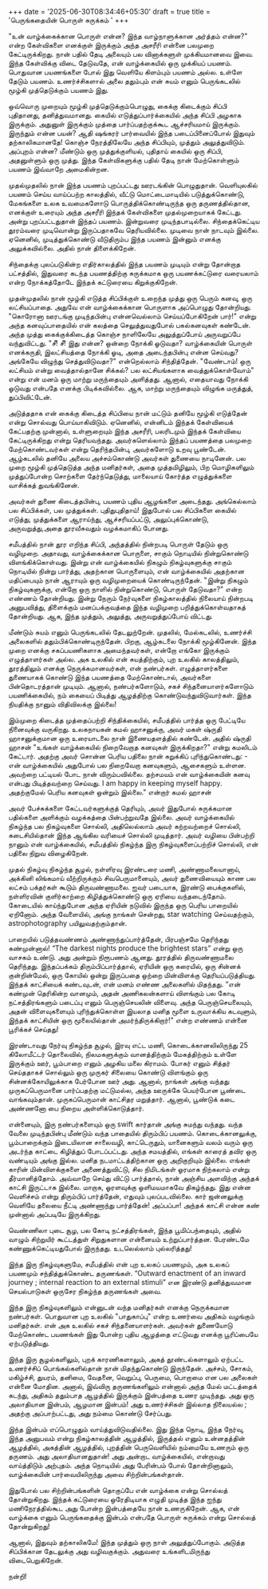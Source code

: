 +++
date = '2025-06-30T08:34:46+05:30'
draft = true
title = 'பெருங்கதையின் பொருள் சுருக்கம் '
+++

"உன் வாழ்க்கைக்கான பொருள் என்ன? இந்த வாழ்நாளுக்கான அர்த்தம் என்ன?" என்ற கேள்விகளை எனக்குள் இருக்கும் அந்த அசரீரி என்னை பலமுறை கேட்டிருக்கிறது. நான் பதில் தேடி அலையும் பல வினாக்களுள் முக்கியமானவை இவை. இந்த கேள்விக்கு விடை தேடுவதே, என் வாழ்க்கையில் ஒரு முக்கியப் பயணம். பொதுவான பயணங்களை போல் இது வெளியே கிளம்பும் பயணம் அல்ல. உள்ளே தேடும் பயணம். உணர்ச்சிகளால் அலை ததும்பும் என் சுயம் எனும் பெருங்கடலில் மூழ்கி முத்தெடுக்கும் பயணம் இது. 

ஒவ்வொரு முறையும் மூழ்கி முத்தெடுக்கும்பொழுது, கைக்கு கிடைக்கும் சிப்பி புதிதானது, தனித்துவமானது. கையில் எடுத்துப்பார்க்கையில் அந்த சிப்பி அழகாக இருக்கும். அதுனுள் இருக்கும் முத்தை பார்ப்பதற்குக்கூட ஆச்சரியமாய் இருக்கும். இருந்தும் என்ன பயன்? ஆதி ஷங்கரர் பார்வையில் இந்த படைப்பினைப்போல் இதுவும் தற்காலிகமானதே! கொஞ்ச நேரத்திலேயே அந்த சிப்பியும், முத்தும் அலுத்துவிடும். அப்புறம் என்ன? மீண்டும் ஒரு முத்துக்குளியல், புதிதாய் கையில் ஒரு சிப்பி, அதனுள்ளும் ஒரு முத்து. இந்த கேள்விகளுக்கு பதில் தேடி நான் மேற்கொள்ளும் பயணம் இவ்வாறே அமைகின்றன. 

முதல்முதலில் நான் இந்த பயணம் புறப்பட்டது  ஊரடங்கின் பொழுதுதான். வெளியுலகில் பயணம் செய்ய வாய்ப்பற்ற காலத்தில், வீட்டு மொட்டைமாடியில் படுத்துக்கொண்டு, மேகங்களை உலக உவமைகளோடு பொருத்திக்கொண்டிருந்த ஒரு தருணத்தில்தான, எனக்குள் உரையும் அந்த அசரீரி இந்தக் கேள்விகளை முதல்முறையாகக் கேட்டது. அன்று புறப்பட்டதுதான் இந்தப் பயணம். இன்றுவரை முடிந்தபாடில்லை. சிந்தைக்கெட்டிய தூரம்வரை முடிவொன்று இருப்பதாகவே தெரியவில்லை. முடிவை நான் நாடவும் இல்லை. ஏனெனில், முடித்துக்கொண்டு வீடுதிரும்ப இந்த பயணம் இன்னும் எனக்கு அலுக்கவில்லை. அதில் நான் திளைக்கிறேன். 

சிந்தைக்கு புலப்படுகின்ற எதிர்காலத்தில் இந்த பயணம் முடியும் என்று தோன்றாத பட்சத்தில், இதுவரை கடந்த பயணத்திற்கு சுருக்கமாக ஒரு பயணக்கட்டுரை வரையலாம் என்ற நோக்கத்தோடே இந்தக் கட்டுரையை கிறுக்குகிறேன்.

முதன்முதலில் நான் மூழ்கி எடுத்த சிப்பிக்குள் உறைந்த முத்து ஒரு பெரும் கனவு, ஒரு லட்சியப்பாதை. அதுவே என் வாழ்க்கைக்கான பொருளாக அப்பொழுது தோன்றியது. "கொரோனா ஊரடங்கு முடிந்தபின்பு என்னவெல்லாம் செய்யப்போகிறேன் பார்!" என்று அந்த கனவுப்பாதையில் என் கலத்தை செலுத்துவதுபோல் பகல்கனவுகள் கண்டேன். அந்த முத்து கைக்குக்கிடைத்த கொஞ்ச நாளிலேயே அலுத்துப்போய் அருவறுப்பே வந்துவிட்டது. "சீ! சீ! இது என்ன? ஒன்றை  நோக்கி ஓடுவதா? வாழ்க்கையின் பொருள் எனக்கருதி, இலட்சியத்தை நோக்கி ஓடி, அதை அடைந்தபின்பு என்ன செய்வது? அங்கேயே விழுந்து செத்துவிடுவதா?" என்றெல்லாம் சிந்தித்தேன். "வேண்டாம்! ஒரு லட்சியம் என்று வைத்தால்தானே சிக்கல்? பல லட்சியங்களாக வைத்துக்கொள்வோம்" என்று என் மனம் ஒரு மாற்று மருந்தையும் அளித்தது. ஆனால், எதையாவது நோக்கி ஓடுவது என்பதே எனக்கு பிடிக்கவில்லை. ஆக, மாற்று மருந்தையும் விழுங்க மருத்துத், துப்பிவிட்டேன். 

அடுத்ததாக என் கைக்கு கிடைத்த சிப்பியை நான் மட்டும் தனியே மூழ்கி எடுத்தேன் என்று சொல்வது பொய்யாகிவிடும். ஏனெனில், என்னிடம் இந்தக் கேள்வியைக் கேட்பதற்கு முன்னால், உள்ளுறையும் இந்த அசரீரி, பலரிடமும் இந்தக் கேள்வியை கேட்டிருக்கிறது என்று தெரியவந்தது. அவர்களெல்லாம் இந்தப் பயணத்தை பலமுறை மேற்கொண்டவர்கள் என்று தெரிந்தபின்பு, அவர்களோடு உறவு பூண்டேன். ஆழ்கடலில் தனியே அலைய அச்சம்கொண்டு அவர்கள் துணையை நாடினேன்.  பல முறை மூழ்கி முத்தெடுத்த அந்த மனிதர்கள், அதை முத்தமிழிலும், பிற மொழிகளிலும் முத்துப்போன்ற சொற்களை தேர்ந்தெடுத்து, மாலையாய் கோர்த்த எழுத்துக்களை வாசிக்கத் துவங்கினேன்.     

அவர்கள் துணை கிடைத்தபின்பு, பயணம் புதிய ஆழங்களை அடைந்தது. அங்கெல்லாம் பல சிப்பிக்கள், பல முத்துக்கள். புதிதுபுதிதாய்! இதுபோல் பல சிப்பிகளை கையில் எடுத்து, முத்துக்களை ஆராய்ந்து, ஆச்சரியப்பட்டு, அலுப்புக்கொண்டு, அருவறுத்து,அதை தூரவீசுவதும் வழக்கமாகிப் போனது.

சமீபத்தில் நான் தூர எறிந்த சிப்பி, அந்தத்தில் நின்றபடி பொருள் தேடும் ஒரு வழிமுறை. அதாவது, வாழ்க்கைக்கான பொருளை, சாகும் நொடியில் நின்றுகொண்டு விளங்கிக்கொள்வது. இன்று என் வாழ்க்கையில் நிகழும் நிகழ்வுகளுக்கு சாகும் நொடியில் நின்று பார்த்து, அதற்கான பொருளையும், என் வாழ்க்கையில் அதற்கான மதிப்பையும் நான் ஆராயும் ஒரு வழிமுறையைக் கொண்டிருந்தேன். "இன்று நிகழும் நிகழ்வுகளுக்கு, என்றோ ஒரு நாளில் நின்றுகொண்டு, பொருள் தேடுவதா?" என்ற எண்ணம் தோன்றியது. இன்று நேரும் நேர்வுகளை நிகழ்காலத்தில் நிலையாய் நின்றபடி அனுபவித்து, திளைக்கும் மனப்பக்குவத்தை இந்த வழிமுறை பறித்துக்கொள்வதாகத் தோன்றியது. ஆக, இந்த முத்தும், அலுத்து, அருவறுத்துப்போய் விட்டது. 

மீண்டும் சுயம் எனும் பெருங்கடலில் தேடலுற்றேன். முதலில், மேல்கடலில், உணர்ச்சி அலைகளில் ததும்பிக்கொண்டிருந்தேன். பிறகு, ஆழ்கடலை நோக்கி மூழ்கினேன். இந்த முறை எனக்கு சகப்பயணிகளாக அமைந்தவர்கள், என்றோ எங்கோ இருக்கும் எழுத்தாளர்கள் அல்ல. அக உலகில் என் சுயத்திற்கும், புற உலகில் காலத்திலும், தூரத்திலும் எனக்கு நெருக்கமானவர்கள், என் நண்பர்கள். எழுத்தாளர்களை துணையாகக் கொண்டு இந்த பயணத்தை மேற்கொண்டால், அவர்களை பின்தொடரத்தான் முடியும். ஆனால், நண்பர்களோடும், சகச் சிந்தனையாளர்களோடும் பயணிக்கையில், நம் கையைப் பிடித்து ஆழத்திற்கு கொண்டுவந்துவிடுவார்கள். இந்த நியதிக்கு நானும் விதிவிலக்கு இல்லை!

இம்முறை கிடைத்த முத்தைப்பற்றி சிந்திக்கையில், சமீபத்தில் பார்த்த ஒரு பேட்டியே நினைவுக்கு வருகிறது. உலகநாயகன் கமல் ஹாசனுக்கு, அவர் மகள் ஷ்ருதி ஹாசனுக்குமான ஒரு உரையாடலை நான் இணையதளத்தில் கண்டேன். அதில் ஷ்ருதி ஹாசன் "உங்கள் வாழ்க்கையில் நிறைவேறாத கனவுகள் இருக்கிறதா?" என்று கமலிடம் கேட்டார். அதற்கு அவர் சொன்ன பெரிய பதிலை நான் சுறுக்கிப் புரிந்துகொண்டது: - என் வாழ்க்கையில் அதுபோல் பல நிறைவேறா கனவுகளும், ஆசைகளும் உள்ளன. அவற்றை பட்டியல் போட நான் விரும்பவில்லை. தற்சமயம் என் வாழ்க்கையின் கனவு என்பது பிடித்தவற்றை செய்வது. I am happy in keeping myself happy. அதற்குமேல் பெரிய கனவுகள் ஒன்றும் இல்லை." என்றார் கமல் ஹாசன்

அவர் பேச்சுக்களை கேட்டவர்களுக்குத் தெரியும், அவர் இதுபோல் சுருக்கமான பதில்களை அளிக்கும் வழக்கத்தை பின்பற்றுவதே இல்லை. அவர் வாழ்க்கையில் நிகழ்ந்த பல நிகழ்வுகளை சொல்லி, அதிலெல்லாம் அவர் கற்றவற்றைச் சொல்லி, கடைசியில்தான் இந்த ஆங்கில வரியைச் சொல்லி முடித்தார். அவர் வழியை பின்பற்றி நானும் என் வாழ்க்கையில், சமீபத்தில் நிகழ்ந்த இரு நிகழ்வுகளைப்பற்றிச் சொல்லி, என் பதிலை நிறுவ விழைகிறேன்.

முதல் நிகழ்வு நிகழ்ந்த சூழல், நள்ளிரவு இரண்டரை மணி, அண்ணாமலையானாய், அக்கினி லிங்கமாய் வீற்றிருக்கும் சிவபெருமானையும், அவர் துணைவியையும் காண பல லட்சம் பக்தர்கள் கூடும் திருவண்ணாமலை. ஐவர் படையாக, இரண்டு பைக்குகளில், நள்ளிரவின் குளிர்காற்றை கிழித்துக்கொண்டு ஒரு ஏரியை வந்தடைந்தோம். கோடையில் காய்ந்துபோன அந்த ஏரியின் நடுவில் இருந்த ஒரு பெரிய பாறையில் ஏறினோம். அந்த வேளையில், அங்கு நாங்கள் சென்றது, star watching செய்வதற்கும், astrophotography பயிலுவதற்கும்தான்.

பாறையில் படுத்தவண்ணம் அண்ணாந்துப்பார்த்தேன், பிரபஞ்சமே தெரிந்தது கண்முன்னால்! “The darkest nights produce the brightest stars” என்று ஒரு வாசகம் உண்டு. அது அன்றும் நிரூபணம் ஆனது. தூரத்தில் திருவண்ணாமலை தெரிந்தது. இந்தப்பக்கம் திரும்பிப்பார்த்தால், ஏரியின் ஒரு கரையில், ஒரு சின்னக் குன்றின்மேல், ஒரு கோயில் ஒன்று இருப்பதை ஒற்றை மின்விளக்கு தெரியப்படுத்தியது. இந்தக் காட்சியைக் கண்டவுடன், என் மனம் எண்ண அலைகளில் மிதந்தது. “என் கண்முன் தெரிகின்ற வானமும், அதன் அணிகலன்களாய் விளங்கும் பல கோடி நட்சத்திரங்களும் படைப்பு எனும் பெருஞ்செயலின் விளைவு. அந்த பெருஞ்செயலையும், அதன் விளைவுகளையும் புரிந்துக்கொள்ள இயலாத மனித மூளை உருவாக்கிய கடவுளும், இந்தக் காட்சியின் ஒரு மூலையில்தான் அமர்ந்திருக்கிறார்!" என்ற எண்ணம் என்னை பூரிக்கச் செய்தது!

இரண்டாவது நேர்வு நிகழ்ந்த சூழல், இரவு எட்ட மணி, கொடைக்கானலிலிருந்து 25 கிலோமீட்டர் தொலைவில், நிலமகளுக்கும் வானத்திற்கும் மேகத்திற்கும் உள்ளே இருக்கும் ஊர், பூம்பாறை எனும் அழகிய மலை கிராமம். போகர் எனும் சித்தர் செய்ததாகச் சொல்லும் ஒரு முருகர் சிலையை கொண்டு விளங்கும் ஒரு சின்னக்கோயிலுக்காக பேர்போன ஊர் அது. ஆனால், நாங்கள் அங்கு வந்தது முருகப்பெருமானை பார்ப்பதற்கு மட்டுமல்ல, அந்த ஊருக்கே பெயர்போன பூண்டை வாங்கவும்தான். முருகப்பெருமான் காட்சிதர மறுத்தார். ஆனால், பூண்டுக் கடை அண்ணனோ பை நிறைய அள்ளிக்கொடுத்தார். 

என்னையும், இரு நண்பர்களையும் ஒரு swift கார்தான் அங்கு சுமந்து வந்தது. வந்த வேலை முடிந்தபின்பு மீண்டும் வந்த பாதையில் திரும்பிப் பயணம். கொடைக்கானலுக்கு, பூம்பாறைக்கும் இடையிலான சாலைவழி, காட்டெருதும், யானைகளும் வலம் வரும் ஒரு அடர்ந்த காட்டை கிழித்துப் போடப்பட்டது. அந்த சமயத்தில், எங்கள் காரைத் தவிர ஒரு வண்டியும் அங்கு இல்ல. மனித நடமாட்டத்திற்கான ஒரு அறிகுறியும் இல்லை. எங்கள் காரின் மின்விளக்குகளை அணைத்துவிட்டு, சில நிமிடங்கள் ஓரமாக நிற்கலாம் என்று தீர்மானித்தோம். அவ்வாறே செய்து விட்டு பார்த்தால், நான் அஞ்சிய அளவிற்கு அந்தக் காட்சி இருட்டாக இல்லை. மாறாக, ஓரளவுக்கு ஒளிமயமாகவே திகழ்ந்தது. இது என்ன வெளிச்சம் என்று திரும்பிப் பார்த்தேன், எதுவும் புலப்படவில்லை. கார் ஜன்னலுக்கு வெளியே தலையை நீட்டி அண்ணாந்து பார்த்தேன்! அப்பப்பா! அந்தக் காட்சி என்ன கண் முன்னால் அப்படியே இருக்கிறது. 

வெண்ணிலா புடை சூழ, பல கோடி நட்சத்திரங்கள், இந்த பூமிப்பந்தையும், அதில் வாழும் சிற்றுயிர் கூட்டத்துள் சிறுதுகளான என்னையம் உற்றுப்பார்த்தன. பேரண்டமே கண்ணுக்கெட்டியதுபோல் இருந்தது. உடலெல்லாம் புல்லரித்தது!


இந்த இரு நிகழ்வுகளுமே, சமீபத்தில் என் புற உலகப் பயணமும், அக உலகப் பயணமும் சந்தித்துக்கொண்ட தருணங்கள். “Outward enactment of an inward journey ; internal reaction to an external stimuli” என இரண்டு தனித்துவமான செயல்பாடுகள் ஒருசேர நிகழ்ந்த தருணங்கள் அவை. 

இந்த இரு நிகழ்வுகளிலும் என்னுடன் வந்த மனிதர்கள் எனக்கு நெருக்கமான நண்பர்கள். பொதுவான புற உலகில் "பாதுகாப்பு" என்ற உணர்வை அதிகம் வழங்கும் மனிதர்கள். என் அக உலகில் சகச் சிந்தனையாளர்கள். அவர்கள் துணையோடு மேற்கொண்ட பயணங்கள் இது போன்ற புதிய ஆழத்தை எட்டுவது எனக்கு பூரிப்பையே ஏற்படுத்தியது.

இந்த இரு சூழல்களிலும், புறக் காரணிகளாலும், அகத் தூண்டல்களாலும் ஏற்பட்ட உணர்ச்சிப் பொங்கல்களில்தான் நான் மிதந்துகொண்டு இருந்தேன். அச்சம், சோகம், மகிழ்ச்சி, துயரம், தனிமை, வேதனை, வெறுப்பு, பெருமை, பொறாமை என பல அலைகள் என்னை மோதின. அனால், இவ்விரு தருணங்களிலும் என்னால் அந்த மேல் மட்டத்தைக் கடந்து, அதிகம் ததும்பாத ஆழத்தில் இருக்கும் இன்பத்தை உணர முடிந்தது. அது ஒரு அலாதியான இன்பம், ஆழமான இன்பம்! அது உணர்ச்சிகள் இல்லாத நிலையல்ல ; அதற்கு அப்பாற்பட்டது, அது நம்மை கொண்டு சேர்ப்பது. 

இந்த இன்பம் எப்பொழுதும் வாய்த்துவிடுவதில்லை. இது இந்த நொடி, இந்த நேர்வு, இந்த அனுபவம் என்று நிகழ்காலத்தின் ஆழத்தில், இருத்தல் எனும் உன்னதத்தின் ஆழத்தில், அகத்தின் ஆழத்தில், புறத்தின் பெருவெளியில் நம்மையே உணரும் ஒரு தருணம். அது அலாதியானதுதான்! அது அன்றாட வாழ்க்கையில், என்றாவது வாய்த்திடும் அற்புதம். அந்த நொடியில் அது பேரின்பம் போல் தோன்றினாலும், வாழ்க்கையின் பார்வையிலிருந்து அவை சிற்றின்பங்கள்தான். 

இதுபோல் பல சிற்றின்பங்களின் தொகுப்பே என் வாழ்க்கை என்று சொல்லத் தோன்றுகிறது. இந்தக் கட்டுரையை ஒரேதிடியாக எழுதி முடித்த இந்த ஐந்து மணிநேரத்தில்கூட அது போன்ற இன்பத்தையே நான் உணருகிறேன். ஆக, என் வாழ்க்கை எனும் பெருங்கதைக்கு இன்பம் என்பதே பொருள் சுருக்கம் என்று சொல்லத் தோன்றுகிறது! 

ஆனால், இதுவும் தற்காலிகமே! இந்த முத்தும் ஒரு நாள் அலுத்துப்போகும். அடுத்த சிப்பிக்கான தேடலுக்கு அது வழிவகுக்கும். அதுவரை உங்களிடமிருந்து விடைபெறுகிறேன்.

நன்றி!


 
 




 

